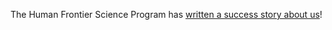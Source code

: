 ---
---
The Human Frontier Science Program has [written a success story about us](https://www.hfsp.org/frontier-science/hfsp-success-stories/openspim-open-access-light-sheet-microscopy-platform)!

